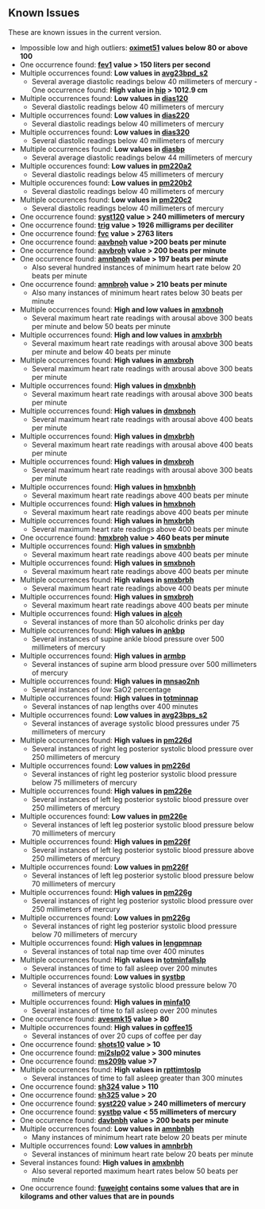 ## Known Issues

These are known issues in the current version.

- Impossible low and high outliers: **[oximet51](https://sleepdata.org/datasets/shhs/variables/oximet51) values below 80 or above 100**
- One occurrence found: **[fev1](https://sleepdata.org/datasets/shhs/variables/fev1) value > 150 liters per second**
- Multiple occurrences found: **Low values in [avg23bpd_s2](https://sleepdata.org/datasets/shhs/variables/avg23bpd_s2)**
  - Several average diastolic readings below 40 millimeters of mercury
-One occurrence found: **High value in [hip](https://sleepdata.org/datasets/shhs/variables/hip) > 1012.9 cm**
- Multiple occurrences found: **Low values in [dias120](https://sleepdata.org/datasets/shhs/variables/dias120)**
  - Several diastolic readings below 40 millimeters of mercury
- Multiple occurrences found: **Low values in [dias220](https://sleepdata.org/datasets/shhs/variables/dias220)**
  - Several diastolic readings below 40 millimeters of mercury
- Multiple occurrences found: **Low values in [dias320](https://sleepdata.org/datasets/shhs/variables/dias320)**
  - Several diastolic readings below 40 millimeters of mercury
- Multiple occurrences found: **Low values in [diasbp](https://sleepdata.org/datasets/shhs/variables/diasbp)**
  - Several average diastolic readings below 44 millimeters of mercury
- Multiple occurences found: **Low values in [pm220a2](https://sleepdata.org/datasets/shhs/variables/pm220a2)**
  - Several diastolic readings below 45 millimeters of mercury
- Multiple occurences found: **Low values in [pm220b2](https://sleepdata.org/datasets/shhs/variables/pm220b2)**
  - Several diastolic readings below 40 millimeters of mercury
- Multiple occurences found: **Low values in [pm220c2](https://sleepdata.org/datasets/shhs/variables/pm220c2)**
  - Several diastolic readings below 40 millimeters of mercury
- One occurrence found: **[syst120](https://sleepdata.org/datasets/shhs/variables/syst120) value > 240 millimeters of mercury**
- One occurrence found: **[trig](https://sleepdata.org/datasets/shhs/variables/trig) value > 1926 milligrams per deciliter**
- One occurrence found: **[fvc](https://sleepdata.org/datasets/shhs/variables/fvc) value > 2763 liters**
- One occurrence found: **[aavbnoh](https://sleepdata.org/datasets/shhs/variables/aavbnoh) value >200 beats per minute**
- One occurrence found: **[aavbroh](https://sleepdata.org/datasets/shhs/variables/aavbroh) value > 200 beats per minute**
- One occurrence found: **[amnbnoh](https://sleepdata.org/datasets/shhs/variables/amnbnoh) value > 197 beats per minute**
  - Also several hundred instances of minimum heart rate below 20 beats per minute
- One occurrence found: **[amnbroh](https://sleepdata.org/datasets/shhs/variables/amnbroh) value > 210 beats per minute**
  - Also many instances of minimum heart rates below 30 beats per minute
- Multiple occurrences found: **High and low values in [amxbnoh](https://sleepdata.org/datasets/shhs/variables/amxbnoh)**
  - Several maximum heart rate readings with arousal above 300 beats per minute and below 50 beats per minute
- Multiple occurrences found: **High and low values in [amxbrbh](https://sleepdata.org/datasets/shhs/variables/amxbrbh)**
  - Several maximum heart rate readings with arousal above 300 beats per minute and below 40 beats per minute
- Multiple occurrences found: **High values in [amxbroh](https://sleepdata.org/datasets/shhs/variables/amxbroh)**
  - Several maximum heart rate readings with arousal above 300 beats per minute
- Multiple occurrences found: **High values in [dmxbnbh](https://sleepdata.org/datasets/shhs/variables/dmxbnbh)**
  - Several maximum heart rate readings with arousal above 300 beats per minute
- Multiple occurrences found: **High values in [dmxbnoh](https://sleepdata.org/datasets/shhs/variables/dmxbnoh)**
  - Several maximum heart rate readings with arousal above 400 beats per minute
- Multiple occurrences found: **High values in [dmxbrbh](https://sleepdata.org/datasets/shhs/variables/dmxbrbh)**
  - Several maximum heart rate readings with arousal above 400 beats per minute
- Multiple occurrences found: **High values in [dmxbroh](https://sleepdata.org/datasets/shhs/variables/dmxbroh)**
  - Several maximum heart rate readings with arousal above 300 beats per minute
- Multiple occurrences found: **High values in [hmxbnbh](https://sleepdata.org/datasets/shhs/variables/hmxbnbh)**
  - Several maximum heart rate readings above 400 beats per minute
- Multiple occurrences found: **High values in [hmxbnoh](https://sleepdata.org/datasets/shhs/variables/hmxbnoh)**
  - Several maximum heart rate readings above 400 beats per minute
- Multiple occurrences found: **High values in [hmxbrbh](https://sleepdata.org/datasets/shhs/variables/hmxbrbh)**
  - Several maximum heart rate readings above 400 beats per minute
- One occurrence found: **[hmxbroh](https://sleepdata.org/datasets/shhs/variables/hmxbroh) value > 460 beats per minute**
- Multiple occurrences found: **High values in [smxbnbh](https://sleepdata.org/datasets/shhs/variables/smxbnbh)**
  - Several maximum heart rate readings above 400 beats per minute
- Multiple occurrences found: **High values in [smxbnoh](https://sleepdata.org/datasets/shhs/variables/smxbnoh)**
  - Several maximum heart rate readings above 400 beats per minute
- Multiple occurrences found: **High values in [smxbrbh](https://sleepdata.org/datasets/shhs/variables/smxbrbh)**
  - Several maximum heart rate readings above 400 beats per minute
- Multiple occurrences found: **High values in [smxbroh](https://sleepdata.org/datasets/shhs/variables/smxbroh)**
  - Several maximum heart rate readings above 400 beats per minute
- Multiple occurrences found: **High values in [alcoh](https://sleepdata.org/datasets/shhs/variables/alcoh)**
  - Several instances of more than 50 alcoholic drinks per day
- Multiple occurrences found: **High values in [ankbp](https://sleepdata.org/datasets/shhs/variables/ankbp)**
  - Several instances of supine ankle blood pressure over 500 millimeters of mercury
- Multiple occurrences found: **High values in [armbp](https://sleepdata.org/datasets/shhs/variables/armbp)**
  - Several instances of supine arm blood pressure over 500 millimeters of mercury
- Multiple occurrences found: **High values in [mnsao2nh](https://sleepdata.org/datasets/shhs/variables/mnsao2nh)**
  - Several instances of low SaO2 percentage
- Multiple occurrences found: **High values in [totminnap](https://sleepdata.org/datasets/shhs/variables/totminnap)**
  - Several instances of nap lengths over 400 minutes
- Multiple occurrences found: **Low values in [avg23bps_s2](https://sleepdata.org/datasets/shhs/variables/avg23bps_s2)**
  - Several instances of average systolic blood pressures under 75 millimeters of mercury
- Multiple occurrences found: **High values in [pm226d](https://sleepdata.org/datasets/shhs/variables/pm226d)**
  - Several instances of right leg posterior systolic blood pressure over 250 millimeters of mercury
- Multiple occurrences found: **Low values in [pm226d](https://sleepdata.org/datasets/shhs/variables/pm226d)**
  - Several instances of right leg posterior systolic blood pressure below 75 millimeters of mercury
- Multiple occurrences found: **High values in [pm226e](https://sleepdata.org/datasets/shhs/variables/pm226e)**
  - Several instances of left leg posterior systolic blood pressure over 250 millimeters of mercury
- Multiple occurences found: **Low values in [pm226e](https://sleepdata.org/datasets/shhs/variables/pm226e)**
  - Several instances of left leg posterior systolic blood pressure below 70 millimeters of mercury
- Multiple occurrences found: **High values in [pm226f](https://sleepdata.org/datasets/shhs/variables/pm226f)**
  - Several instances of left leg posterior systolic blood pressure above 250 millimeters of mercury
- Multiple occurrences found: **Low values in [pm226f](https://sleepdata.org/datasets/shhs/variables/pm226f)**
  - Several instances of left leg posterior systolic blood pressure below 70 millimeters of mercury
- Multiple occurrences found: **High values in [pm226g](https://sleepdata.org/datasets/shhs/variables/pm226g)**
  - Several instances of right leg posterior systolic blood pressure over 250 millimeters of mercury
- Multiple occurrences found: **Low values in [pm226g](https://sleepdata.org/datasets/shhs/variables/pm226g)**
  - Several instances of right leg posterior systolic blood pressure below 70 millimeters of mercury
- Multiple occurrences found: **High values in [lengpmnap](https://sleepdata.org/datasets/shhs/variables/lengpmnap)**
  - Several instances of total nap time over 400 minutes
- Multiple occurrences found: **High values in [totminfallslp](https://sleepdata.org/datasets/shhs/variables/totminfallslp)**
  - Several instances of time to fall asleep over 200 minutes
- Multiple occurrences found: **Low values in [systbp](https://sleepdata.org/datasets/shhs/variables/systbp)**
  - Several instances of average systolic blood pressure below 70 millimeters of mercury
- Multiple occurrences found: **High values in [minfa10](https://sleepdata.org/datasets/shhs/variables/minfa10)**
  - Several instances of time to fall asleep over 200 minutes
- One occurrence found: **[avesmk15](https://sleepdata.org/datasets/shhs/variables/avesmk15) value > 80**
- Multiple occurrences found: **High values in [coffee15](https://sleepdata.org/datasets/shhs/variables/coffee15)**
  - Several instances of over 20 cups of coffee per day
- One occurrence found: **[shots10](https://sleepdata.org/datasets/shhs/variables/shots10) value > 10**
- One occurrence found: **[mi2slp02](https://sleepdata.org/datasets/shhs/variables/mi2slp02) value > 300 minutes**
- One occurrence found: **[ms209b](https://sleepdata.org/datasets/shhs/variables/ms209b) value >7**
- Multiple occurrences found: **High values in [rpttimtoslp](https://sleepdata.org/datasets/shhs/variables/rpttimtoslp)**
  - Several instances of time to fall asleep greater than 300 minutes
- One occurrence found: **[sh324](https://sleepdata.org/datasets/shhs/variables/sh324) value > 110**
- One occurrence found: **[sh325](https://sleepdata.org/datasets/shhs/variables/sh325) value > 20**
- One occurrence found: **[syst220](https://sleepdata.org/datasets/shhs/variables/syst220) value > 240 millimeters of mercury**
- One occurrence found: **[systbp](https://sleepdata.org/datasets/shhs/variables/systbp) value < 55 millimeters of mercury**
- One occurrence found: **[davbnbh](https://sleepdata.org/datasets/shhs/variables/davbnbh) value > 200 beats per minute**
- Multiple occurrences found: **Low values in [amnbnbh](https://sleepdata.org/datasets/shhs/variables/amnbnbh)**
  - Many instances of minimum heart rate below 20 beats per minute
- Multiple occurrences found: **Low values in [amnbrbh](https://sleepdata.org/datasets/shhs/variables/amnbrbh)**
  - Several instances of minimum heart rate below 20 beats per minute
- Several instances found: **High values in [amxbnbh](https://sleepdata.org/datasets/shhs/variables/amxbnbh)**
  - Also several reported maximum heart rates below 50 beats per minute
- One occurrence found: **[fuweight](https://sleepdata.org/datasets/shhs/variables/fuweight) contains some values that are in kilograms and other values that are in pounds**
